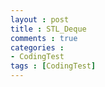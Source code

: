 ```yaml
---
layout : post
title : STL_Deque
comments : true
categories : 
- CodingTest
tags : [CodingTest]
---
```

